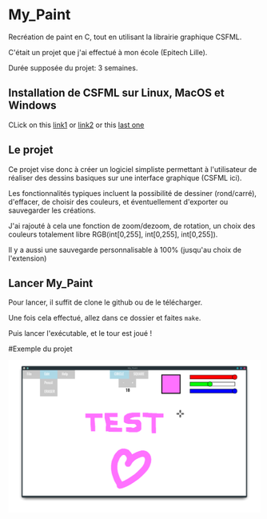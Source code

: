 # My_Paint
Recréation de paint en C, tout en utilisant la librairie graphique CSFML.

C'était un projet que j'ai effectué à mon école (Epitech Lille).

Durée supposée du projet: 3 semaines.

## Installation de CSFML sur Linux, MacOS et Windows

CLick on this [link1](https://terminalroot.com/install-csfml-sfml-for-c-language/) or [link2](https://www.sfml-dev.org/download/csfml/) or this [last one](https://zikoure.me/blog/getting-started-csfml#installation)

## Le projet

Ce projet vise donc à créer un logiciel simpliste permettant à l'utilisateur de réaliser des dessins basiques sur une interface graphique (CSFML ici).

Les fonctionnalités typiques incluent la possibilité de dessiner (rond/carré), d'effacer, de choisir des couleurs, et éventuellement d'exporter ou sauvegarder les créations.

J'ai rajouté à cela une fonction de zoom/dezoom, de rotation, un choix des couleurs totalement libre RGB(int[0,255], int[0,255], int[0,255]).

Il y a aussi une sauvegarde	personnalisable à 100% (jusqu'au choix de l'extension)

## Lancer My_Paint

Pour lancer, il suffit de clone le github ou de le télécharger.

Une fois cela effectué, allez dans ce dossier et faites `make`.

Puis lancer l'exécutable, et le tour est joué !

#Exemple du projet

![Image d'un rendu du MyPaint](image.png)
